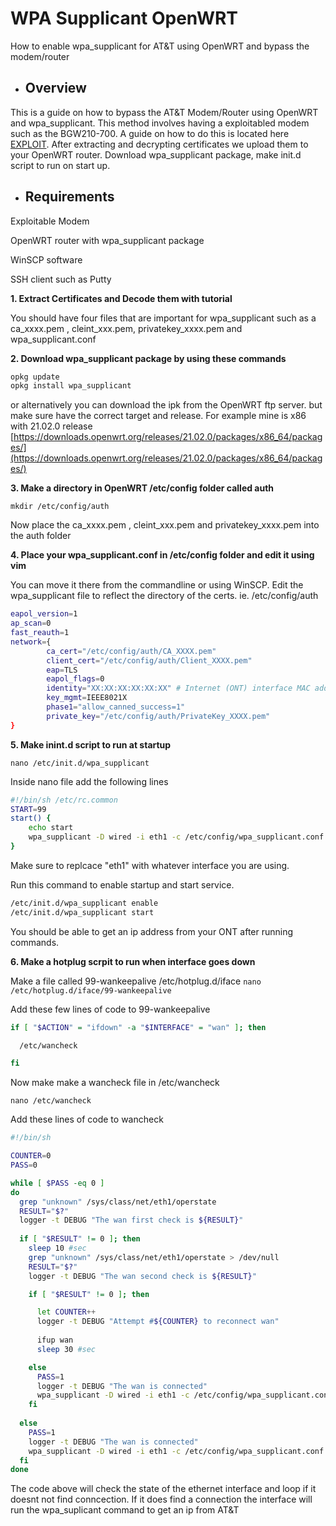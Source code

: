 # WPA Supplicant OpenWRT
How to enable wpa_supplicant for AT&amp;T using OpenWRT and bypass the modem/router

- ##  Overview
This is a guide on how to bypass the AT&T Modem/Router using OpenWRT and wpa_supplicant. This method involves having a exploitabled modem such as the BGW210-700. A guide on how to do this is located here [EXPLOIT](https://github.com/bypassrg/att "EXPLOIT"). After extracting and decrypting certificates we upload them to your OpenWRT router.  Download wpa_supplicant package, make init.d script to run on start up.

- ## Requirements

Exploitable Modem

OpenWRT router with wpa_supplicant package

WinSCP software

SSH client such as Putty


**1. Extract Certificates and Decode them with tutorial**

You should have four files that are important for wpa_supplicant such as a ca_xxxx.pem , cleint_xxx.pem, privatekey_xxxx.pem and wpa_supplicant.conf

**2. Download wpa_supplicant package by using these commands**

```bash
opkg update
opkg install wpa_supplicant
```

or alternatively you can download the ipk from the OpenWRT ftp server. but make sure have the correct target and release. For example mine is x86 with 21.02.0 release
[https://downloads.openwrt.org/releases/21.02.0/packages/x86_64/packages/](https://downloads.openwrt.org/releases/21.02.0/packages/x86_64/packages/)

**3. Make a directory in OpenWRT /etc/config folder called auth**

`mkdir /etc/config/auth`

Now place the ca_xxxx.pem , cleint_xxx.pem and privatekey_xxxx.pem into the auth folder

**4. Place your wpa_supplicant.conf in /etc/config folder and edit it using vim**

You can move it there from the commandline or using WinSCP.
Edit the wpa_supplicant file to reflect the directory of the certs. ie. /etc/config/auth

```bash
eapol_version=1
ap_scan=0
fast_reauth=1
network={
        ca_cert="/etc/config/auth/CA_XXXX.pem"
        client_cert="/etc/config/auth/Client_XXXX.pem"
        eap=TLS
        eapol_flags=0
        identity="XX:XX:XX:XX:XX:XX" # Internet (ONT) interface MAC address must match this value
        key_mgmt=IEEE8021X
        phase1="allow_canned_success=1"
        private_key="/etc/config/auth/PrivateKey_XXXX.pem"
}

```
**5. Make inint.d script to run at startup**

`nano /etc/init.d/wpa_supplicant`

Inside nano file add the following lines

```bash
#!/bin/sh /etc/rc.common
START=99
start() {
	echo start
	wpa_supplicant -D wired -i eth1 -c /etc/config/wpa_supplicant.conf
}

```

Make sure to replcace "eth1" with whatever interface you are using.

Run this command to enable startup and start service.

```bash
/etc/init.d/wpa_supplicant enable
/etc/init.d/wpa_supplicant start
```

You should be able to get an ip address from your ONT after running commands.

**6. Make a hotplug scrpit to run when interface goes down**

Make a file called 99-wankeepalive /etc/hotplug.d/iface
`nano /etc/hotplug.d/iface/99-wankeepalive`

Add these few lines of code to 99-wankeepalive

```bash
if [ "$ACTION" = "ifdown" -a "$INTERFACE" = "wan" ]; then

  /etc/wancheck

fi
```

Now make make a wancheck file in /etc/wancheck

`nano /etc/wancheck`

Add these lines of code to wancheck

```bash
#!/bin/sh

COUNTER=0
PASS=0

while [ $PASS -eq 0 ]
do
  grep "unknown" /sys/class/net/eth1/operstate
  RESULT="$?"
  logger -t DEBUG "The wan first check is ${RESULT}"
  
  if [ "$RESULT" != 0 ]; then
    sleep 10 #sec
    grep "unknown" /sys/class/net/eth1/operstate > /dev/null
    RESULT="$?"
    logger -t DEBUG "The wan second check is ${RESULT}"

    if [ "$RESULT" != 0 ]; then

      let COUNTER++
      logger -t DEBUG "Attempt #${COUNTER} to reconnect wan"
  
      ifup wan
      sleep 30 #sec

    else
      PASS=1
      logger -t DEBUG "The wan is connected"
      wpa_supplicant -D wired -i eth1 -c /etc/config/wpa_supplicant.conf
    fi
      
  else
    PASS=1
    logger -t DEBUG "The wan is connected"
    wpa_supplicant -D wired -i eth1 -c /etc/config/wpa_supplicant.conf
  fi
done
```

The code above will check the state of the ethernet interface and loop if it doesnt not find conncection. If it does find a connection the interface will run the wpa_suplicant command to get an ip from AT&T

